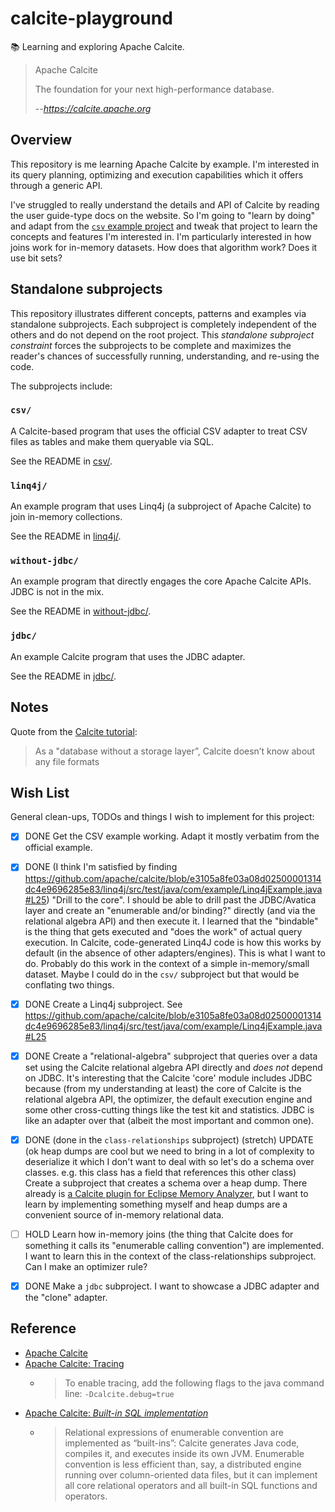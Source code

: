 # calcite-playground

📚 Learning and exploring Apache Calcite.

> Apache Calcite
>
> The foundation for your next high-performance database.
>
> --<cite>https://calcite.apache.org</cite>


## Overview

This repository is me learning Apache Calcite by example. I'm interested in its query planning, optimizing and execution capabilities which it offers through a generic API.

I've struggled to really understand the details and API of Calcite by reading the user guide-type docs on the website. So I'm going to "learn by doing" and adapt from the [`csv` example project](https://github.com/apache/calcite/tree/main/example/csv) and tweak that project to learn the concepts and features I'm interested in. I'm particularly interested in how joins work for in-memory datasets. How does that algorithm work? Does it use bit sets?


## Standalone subprojects

This repository illustrates different concepts, patterns and examples via standalone subprojects. Each subproject is
completely independent of the others and do not depend on the root project. This _standalone subproject constraint_
forces the subprojects to be complete and maximizes the reader's chances of successfully running, understanding, and
re-using the code.

The subprojects include:


### `csv/`

A Calcite-based program that uses the official CSV adapter to treat CSV files as tables and make them queryable via SQL.

See the README in [csv/](csv/).


### `linq4j/`

An example program that uses Linq4j (a subproject of Apache Calcite) to join in-memory collections.

See the README in [linq4j/](linq4j/).


### `without-jdbc/`

An example program that directly engages the core Apache Calcite APIs. JDBC is not in the mix.

See the README in [without-jdbc/](without-jdbc/).


### `jdbc/`

An example Calcite program that uses the JDBC adapter.

See the README in [jdbc/](jdbc/).


## Notes

Quote from the [Calcite tutorial](https://calcite.apache.org/docs/tutorial.html):

> As a "database without a storage layer”, Calcite doesn’t know about any file formats


## Wish List

General clean-ups, TODOs and things I wish to implement for this project:

* [x] DONE Get the CSV example working. Adapt it mostly verbatim from the official example.
* [x] DONE (I think I'm satisfied by finding https://github.com/apache/calcite/blob/e3105a8fe03a08d02500001314dc4e9696285e83/linq4j/src/test/java/com/example/Linq4jExample.java#L25) "Drill to the core". I should be able to drill past the JDBC/Avatica layer and create an "enumerable and/or binding?"
  directly (and via the relational algebra API) and then execute it. I learned that the "bindable" is the thing that
  gets executed and "does the work" of actual query execution. In Calcite, code-generated Linq4J code is how this works
  by default (in the absence of other adapters/engines). This is what I want to do. Probably do this work in the context
  of a simple in-memory/small dataset. Maybe I could do in the `csv/` subproject but that would be conflating two things.
* [x] DONE Create a Linq4j subproject. See https://github.com/apache/calcite/blob/e3105a8fe03a08d02500001314dc4e9696285e83/linq4j/src/test/java/com/example/Linq4jExample.java#L25
* [x] DONE Create a "relational-algebra" subproject that queries over a data set using the Calcite relational
  algebra API directly and *does not* depend on JDBC. It's interesting that the Calcite 'core' module includes JDBC
  because (from my understanding at least) the core of Calcite is the relational algebra API, the optimizer, the default
  execution engine and some other cross-cutting things like the test kit and statistics. JDBC is like an adapter over that
  (albeit the most important and common one).
* [x] DONE (done in the `class-relationships` subproject) (stretch) UPDATE (ok heap dumps are cool but we need to bring in a lot of complexity to deserialize it which I
  don't want to deal with so let's do a schema over classes. e.g. this class has a field that references this other class) Create a subproject that creates a schema over a heap dump. There already is [a Calcite plugin for Eclipse Memory Analyzer](https://github.com/vlsi/mat-calcite-plugin),
  but I want to learn by implementing something myself and heap dumps are a convenient source of in-memory relational data.
* [ ] HOLD Learn how in-memory joins (the thing that Calcite does for something it calls its "enumerable calling convention") are implemented. I want to learn this in the context of the class-relationships subproject. Can
  I make an optimizer rule?
* [x] DONE Make a `jdbc` subproject. I want to showcase a JDBC adapter and the "clone" adapter.


## Reference

* [Apache Calcite](https://calcite.apache.org/)
* [Apache Calcite: Tracing](https://calcite.apache.org/docs/howto.html#tracing)
   * > To enable tracing, add the following flags to the java command line: `-Dcalcite.debug=true`
* [Apache Calcite: *Built-in SQL implementation*](https://calcite.apache.org/docs/adapter.html#built-in-sql-implementation)
   * > Relational expressions of enumerable convention are implemented as “built-ins”: Calcite generates Java code, compiles it, and executes inside its own JVM. Enumerable convention is less efficient than, say, a distributed engine running over column-oriented data files, but it can implement all core relational operators and all built-in SQL functions and operators. 

